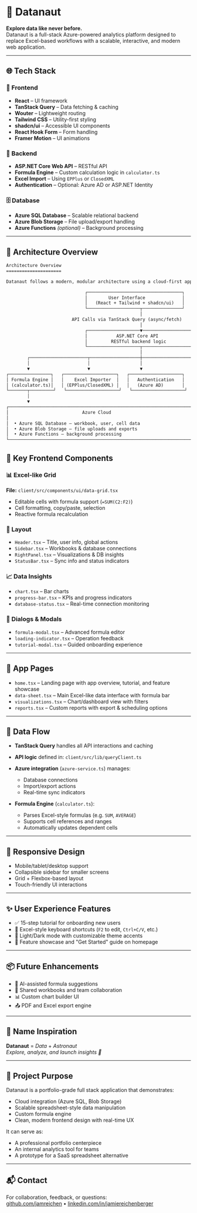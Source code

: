 # 🚀 Datanaut

**Explore data like never before.**  
Datanaut is a full-stack Azure-powered analytics platform designed to replace Excel-based workflows with a scalable, interactive, and modern web application.

---

## 🌐 Tech Stack

### 🔧 Frontend
- **React** – UI framework
- **TanStack Query** – Data fetching & caching
- **Wouter** – Lightweight routing
- **Tailwind CSS** – Utility-first styling
- **shadcn/ui** – Accessible UI components
- **React Hook Form** – Form handling
- **Framer Motion** – UI animations

### 🧪 Backend
- **ASP.NET Core Web API** – RESTful API
- **Formula Engine** – Custom calculation logic in `calculator.ts`
- **Excel Import** – Using `EPPlus` or `ClosedXML`
- **Authentication** – Optional: Azure AD or ASP.NET Identity

### 🗄️ Database
- **Azure SQL Database** – Scalable relational backend
- **Azure Blob Storage** – File upload/export handling
- **Azure Functions** *(optional)* – Background processing

---

## 🧱 Architecture Overview

```txt
Architecture Overview
=====================

Datanaut follows a modern, modular architecture using a cloud-first approach.

                              ┌────────────────────────────────────┐
                              │        User Interface              │
                              │   (React + Tailwind + shadcn/ui)   │
                              └────────────────────┬───────────────┘
                                                   │
                         API Calls via TanStack Query (async/fetch)
                                                   │
                              ┌────────────────────▼──────────────────┐
                              │           ASP.NET Core API            │
                              │         RESTful backend logic         │
                              └────────────────────┬──────────────────┘
                                                   │
        ┌──────────────────────┬───────────────────┼──────────────────────┐
        │                      │                   │                      │
        ▼                      ▼                   ▼                      ▼
┌────────────────┐   ┌────────────────────┐   ┌────────────────────┐   ┌────────────────────┐
│ Formula Engine │   │    Excel Importer  │   │   Authentication   │   │      (Optional)     │
│ (calculator.ts)│   │ (EPPlus/ClosedXML) │   │   (Azure AD)       │   │  Additional Modules │
└───────┬─────────┘   └────────────────────┘   └────────────────────┘   └────────────────────┘
        │
        ▼
┌─────────────────────────────────────────────────────────────────────┐
│                            Azure Cloud                              │
│                                                                     │
│  • Azure SQL Database – workbook, user, cell data                   │
│  • Azure Blob Storage – file uploads and exports                    │
│  • Azure Functions – background processing                          │
└─────────────────────────────────────────────────────────────────────┘

```
## 🧩 Key Frontend Components

### 📊 Excel-like Grid
**File:** `client/src/components/ui/data-grid.tsx`

- Editable cells with formula support (`=SUM(C2:F2)`)
- Cell formatting, copy/paste, selection
- Reactive formula recalculation

### 🧭 Layout
- `Header.tsx` – Title, user info, global actions  
- `Sidebar.tsx` – Workbooks & database connections  
- `RightPanel.tsx` – Visualizations & DB insights  
- `StatusBar.tsx` – Sync info and status indicators  

### 📈 Data Insights
- `chart.tsx` – Bar charts  
- `progress-bar.tsx` – KPIs and progress indicators  
- `database-status.tsx` – Real-time connection monitoring  

### 💬 Dialogs & Modals
- `formula-modal.tsx` – Advanced formula editor  
- `loading-indicator.tsx` – Operation feedback  
- `tutorial-modal.tsx` – Guided onboarding experience  

---

## 📄 App Pages

- `home.tsx` – Landing page with app overview, tutorial, and feature showcase  
- `data-sheet.tsx` – Main Excel-like data interface with formula bar  
- `visualizations.tsx` – Chart/dashboard view with filters  
- `reports.tsx` – Custom reports with export & scheduling options  

---

## 🔄 Data Flow

- **TanStack Query** handles all API interactions and caching  
- **API logic** defined in: `client/src/lib/queryClient.ts`  
- **Azure integration** (`azure-service.ts`) manages:
  - Database connections  
  - Import/export actions  
  - Real-time sync indicators

- **Formula Engine** (`calculator.ts`):
  - Parses Excel-style formulas (e.g. `SUM`, `AVERAGE`)  
  - Supports cell references and ranges  
  - Automatically updates dependent cells  

---

## 📱 Responsive Design

- Mobile/tablet/desktop support  
- Collapsible sidebar for smaller screens  
- Grid + Flexbox-based layout  
- Touch-friendly UI interactions  

---

## ✨ User Experience Features

- ✅ 15-step tutorial for onboarding new users  
- 🎯 Excel-style keyboard shortcuts (`F2` to edit, `Ctrl+C/V`, etc.)  
- 🎨 Light/Dark mode with customizable theme accents  
- 📘 Feature showcase and "Get Started" guide on homepage  

---

## 📦 Future Enhancements

- 🧠 AI-assisted formula suggestions  
- 🤝 Shared workbooks and team collaboration  
- 📊 Custom chart builder UI  
- 📤 PDF and Excel export engine  

---

## 📛 Name Inspiration

**Datanaut** = *Data* + *Astronaut*  
*Explore, analyze, and launch insights 🚀*

---

## 🧠 Project Purpose

Datanaut is a portfolio-grade full stack application that demonstrates:

- Cloud integration (Azure SQL, Blob Storage)  
- Scalable spreadsheet-style data manipulation  
- Custom formula engine  
- Clean, modern frontend design with real-time UX  

It can serve as:
- A professional portfolio centerpiece  
- An internal analytics tool for teams  
- A prototype for a SaaS spreadsheet alternative  

---

## 📬 Contact

For collaboration, feedback, or questions:  
[github.com/jamreichen](https://github.com/jamreichen) • [linkedin.com/in/jamiereichenberger](https://www.linkedin.com/in/jamiereichenberger/)

